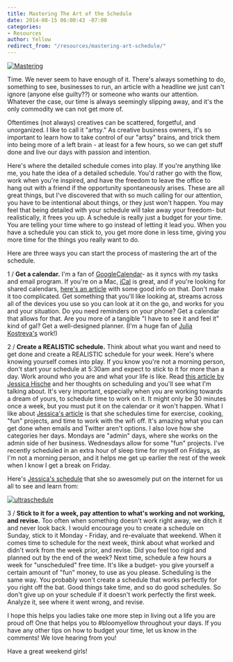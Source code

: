 ```yaml
---
title: Mastering The Art of the Schedule
date: 2014-08-15 06:00:43 -07:00
categories:
- Resources
author: Yellow
redirect_from: "/resources/mastering-art-schedule/"
---
```


[![Mastering](https://yellow-blog-images.imgix.net/2014/08/Mastering.jpg)](https://yellow-blog-images.imgix.net/2014/08/Mastering.jpg)

Time. We never seem to have enough of it. There's always something to do, something to see, businesses to run, an article with a headline we just can't ignore (anyone else guilty??) or someone who wants our attention. Whatever the case, our time is always seemingly slipping away, and it's the only commodity we can not get more of.

Oftentimes (not always) creatives can be scattered, forgetful, and unorganized. I like to call it "artsy." As creative business owners, it's so important to learn how to take control of our "artsy" brains, and trick them into being more of a left brain - at least for a few hours, so we can get stuff done and live our days with passion and intention.

Here's where the detailed schedule comes into play. If you're anything like me, you hate the idea of a detailed schedule. You'd rather go with the flow, work when you're inspired, and have the freedom to leave the office to hang out with a friend if the opportunity spontaneously arises. These are all great things, but I've discovered that with so much calling for our attention, you have to be intentional about things, or they just won't happen. You may feel that being detailed with your schedule will take away your freedom- but realistically, it frees you up. A schedule is really just a budget for your time. You are telling your time where to go instead of letting it lead you. When you have a schedule you can stick to, you get more done in less time, giving you more time for the things you really want to do.

Here are three ways you can start the process of mastering the art of the schedule.

1 / **Get a calendar.** I'm a fan of [GoogleCalendar](https://www.google.com/calendar/render)- as it syncs with my tasks and email program. If you're on a Mac, [iCal](http://support.apple.com/kb/HT2513) is great, and if you're looking for shared calendars, [here's an article](http://mashable.com/2012/09/20/shared-calendar-apps/) with some good info on that. Don't make it too complicated. Get something that you'll like looking at, streams across all of the devices you use so you can look at it on the go, and works for you and your situation. Do you need reminders on your phone? Get a calendar that allows for that. Are you more of a tangible "I have to see it and feel it" kind of gal? Get a well-designed planner. (I'm a huge fan of [Julia Kostreva's](http://www.juliakostreva.com/collections/notebooks) work!)

2 / **Create a REALISTIC schedule.** Think about what you want and need to get done and create a REALISTIC schedule for your week. Here's where knowing yourself comes into play. If you know you're not a morning person, don't start your schedule at 5:30am and expect to stick to it for more than a day. Work around who you are and what your life is like. Read [this article by Jessica Hische](http://jessicahische.is/thinkingthoughtsonscheduling) and her thoughts on scheduling and you'll see what I'm talking about. It's very important, especially when you are working towards a dream of yours, to schedule time to work on it. It might only be 30 minutes once a week, but you must put it on the calendar or it won't happen. What I like about [Jessica's article](http://jessicahische.is/thinkingthoughtsonscheduling) is that she schedules time for exercise, cooking, "fun" projects, and time to work with the wifi off. It's amazing what you can get done when emails and Twitter aren't options. I also love how she categories her days. Mondays are "admin" days, where she works on the admin side of her business. Wednesdays allow for some "fun" projects. I've recently scheduled in an extra hour of sleep time for myself on Fridays, as I'm not a morning person, and it helps me get up earlier the rest of the week when I know I get a break on Friday.

Here's [Jessica's schedule](http://jessicahische.is/images/ultraschedule.jpg) that she so awesomely put on the internet for us all to see and learn from:

[![ultraschedule](https://yellow-blog-images.imgix.net/2014/08/ultraschedule.jpg)](https://yellow-blog-images.imgix.net/2014/08/ultraschedule.jpg)

3 / **Stick to it for a week, pay attention to what's working and not working, and revise.** Too often when something doesn't work right away, we ditch it and never look back. I would encourage you to create a schedule on Sunday, stick to it Monday - Friday, and re-evaluate that weekend. When it comes time to schedule for the next week, think about what worked and didn't work from the week prior, and revise. Did you feel too rigid and planned out by the end of the week? Next time, schedule a few hours a week for "unscheduled" free time. It's like a budget- you give yourself a certain amount of "fun" money, to use as you please. Scheduling is the same way. You probably won't create a schedule that works perfectly for you right off the bat. Good things take time, and so do good schedules. So don't give up on your schedule if it doesn't work perfectly the first week. Analyze it, see where it went wrong, and revise.

I hope this helps you ladies take one more step in living out a life you are proud of! One that helps you to #bloomyellow throughout your days. If you have any other tips on how to budget your time, let us know in the comments! We love hearing from you!

Have a great weekend girls!
